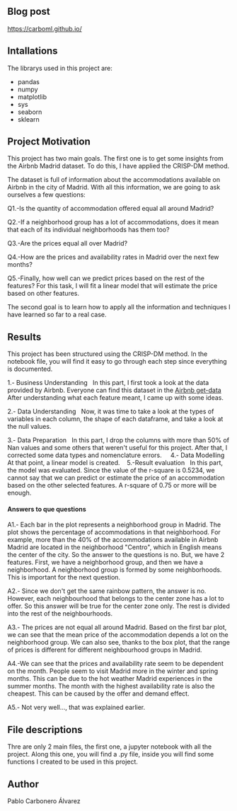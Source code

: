 ## Blog post
https://carboml.github.io/


## Intallations
The librarys used in this project are:
* pandas
* numpy
* matplotlib
* sys
* seaborn
* sklearn



## Project Motivation

This project has two main goals.
The first one is to get some insights from the Airbnb Madrid dataset. To do this, I have applied the CRISP-DM method.

The dataset is full of information about the accommodations available on Airbnb in the city of Madrid. With all this information, we are going to ask ourselves a few questions:

Q1.-Is the quantity of accommodation offered equal all around Madrid?

Q2.-If a neighborhood group has a lot of accommodations, does it mean that each of its individual neighborhoods has them too? 

Q3.-Are the prices equal all over Madrid? 

Q4.-How are the prices and availability rates in Madrid over the next few months? 

Q5.-Finally, how well can we predict prices based on the rest of the features? For this task, I will fit a linear model that will estimate the price based on other features.

The second goal is to learn how to apply all the information and techniques I have learned so far to a real case.

## Results

This project has been structured using the CRISP-DM method. In the notebook file, you will find it easy to go through each step since everything is documented.

1.- Business Understanding
  In this part, I first took a look at the data provided by Airbnb. Everyone can find this dataset in the [Airbnb get-data](http://insideairbnb.com/get-the-data/)
  After understanding what each feature meant, I came up with some ideas.

2.- Data Understanding
  Now, it was time to take a look at the types of variables in each column, the shape of each dataframe, and take a look at the null values.

3.- Data Preparation
  In this part, I drop the columns with more than 50% of Nan values and some others that weren't useful for this project. After that, I corrected some data types and nomenclature errors. 
  
4.- Data Modelling
  At that point, a linear model is created.
  
5.-Result evaluation
  In this part, the model was evaluated. Since the value of the r-square is 0.5234, we cannot say that we can predict or estimate the price of an accommodation based on the other selected features. A r-square of 0.75 or more will be enough.


#### Answers to que questions

A1.- Each bar in the plot represents a neighborhood group in Madrid. The plot shows the percentage of accommodations in that neighborhood. For example, more than the 40% of the accommodations available in Airbnb Madrid are located in the neighborhood "Centro", which in English means the center of the city. So the answer to the questions is no. But, we have 2  features. First, we have a neighborhood group, and then we have a neighborhood. A neighborhood group is formed by some neighborhoods. This is important for the next question.

A2.- Since we don't get the same rainbow pattern, the answer is no. However, each neighbourhood that belongs to the center zone has a lot to offer. So this answer will be true for the center zone only. The rest is divided into the rest of the neighbourhoods.

A3.- The prices are not equal all around Madrid. Based on the first bar plot, we can see that the mean price of the accommodation depends a lot on the neighborhood group. We can also see, thanks to the box plot, that the range of prices is different for different neighbourhood groups in Madrid.

A4.-We can see that the prices and availability rate seem to be dependent on the month. People seem to visit Madrid more in the winter and spring months. This can be due to the hot weather Madrid experiences in the summer months. The month with the highest availability rate is also the cheapest. This can be caused by the offer and demand effect.

A5.- Not very well..., that was explained earlier.



## File descriptions

Thre are only 2 main files, the first one, a jupyter notebook with all the project. Along this one, you will find a .py file, inside you will find some functions I created to be used in this project.

## Author 
Pablo Carbonero Álvarez

